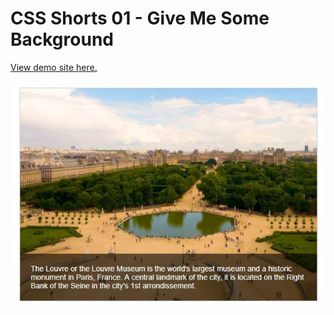 # CSS Shorts 01 - Give Me Some Background

[View demo site here.](https://webdevtuts.github.io/css_shorts_01_css_background/)

![Preview](screenshot.jpg)
